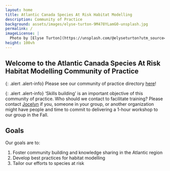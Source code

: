 ```yaml
---
layout: home
title: Atlantic Canada Species At Risk Habitat Modelling
description: Community of Practice
background: assets/images/elyse-turton-9M478YLamG0-unsplash.jpg
permalink: /
imageLicense: |
  Photo by [Elyse Turton](https://unsplash.com/@elyseturton?utm_source=unsplash&utm_medium=referral&utm_content=creditCopyText) on [Unsplash](https://unsplash.com/s/photos/nova-scotia?utm_source=unsplash&utm_medium=referral&utm_content=creditCopyText)  
height: 100vh
---
```


## Welcome to the Atlantic Canada Species At Risk Habitat Modelling Community of Practice

{: .alert .alert-info}
Please see our community of practice directory [here](directory)!

{: .alert .alert-info}
‘Skills building’ is an important objective of this community of practice. Who should we contact to facilitate training? Please contact [Jocelyn](team) if you, someone in your group, or another organization might have people and time to commit to delivering a 1-hour workshop to our group in the Fall.


## Goals

Our goals are to:
1. Foster community building and knowledge sharing in the Atlantic region
2. Develop best practices for habitat modelling
3. Tailor our efforts to species at risk

